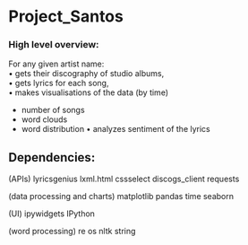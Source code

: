 # Project_Santos

### High level overview:

For any given artist name: <br>
• gets their discography of studio albums, <br>
• gets lyrics for each song,<br>
• makes visualisations of the data (by time)<br>
   - number of songs
   - word clouds
   - word distribution
• analyzes sentiment of the lyrics

## Dependencies:

(APIs)
lyricsgenius
lxml.html
cssselect
discogs_client
requests

(data processing and charts)
matplotlib
pandas
time
seaborn

(UI)
ipywidgets
IPython

(word processing)
re
os
nltk
string
